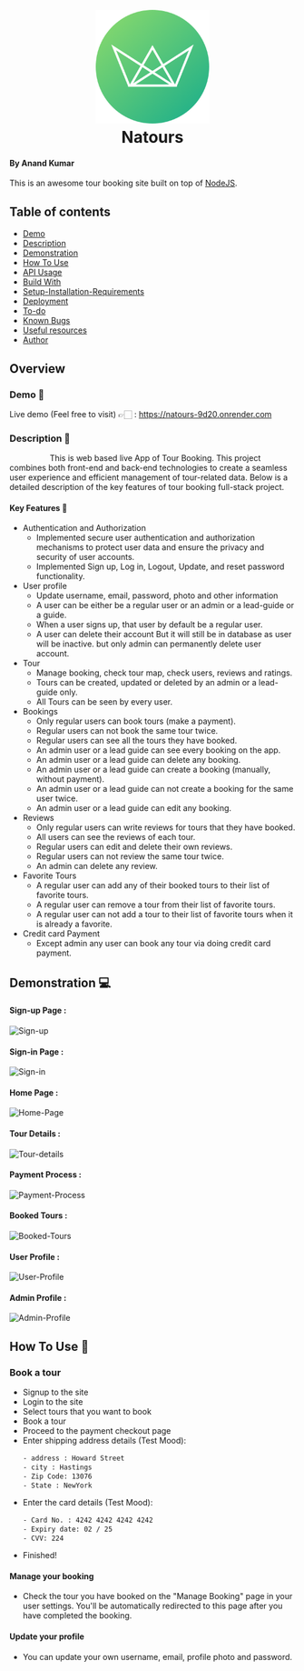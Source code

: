 <h1 align="center">
  <br>
  <a href="https://natours-9d20.onrender.com/"><img src="https://github.com/Anand-kumar96/Natours-app/blob/main/public/img/logo-green-round.png" alt="Natours" width="200"></a>
  <br>
  Natours
  <br>
</h1>

#### By Anand Kumar
This is an awesome tour booking site built on top of <a href="https://nodejs.org/en/" target="_blank">NodeJS</a>.
## Table of contents

  - [Demo](#Demo-)
  - [Description](#Description)
  - [Demonstration](#Demonstration)
  - [How To Use](#how-to-use-)
  - [API Usage](#api-usage) 
  - [Build With](#build-with)
  - [Setup-Installation-Requirements](#Setup-Installation-Requirements)
  - [Deployment](#deployment)
  - [To-do](#to-do)
  - [Known Bugs](#known-Bugs)
  - [Useful resources](#useful-resources)
  - [Author](#author)

## Overview 
### Demo 🚀
Live demo (Feel free to visit) 👉🏻 : https://natours-9d20.onrender.com

### Description :blue_book:
&nbsp; &nbsp; &nbsp; &nbsp; &nbsp;&nbsp; &nbsp; &nbsp; &nbsp; &nbsp;This is web based live App of Tour Booking. This project combines both front-end and back-end technologies to create a seamless user experience and efficient management of tour-related data. Below is a detailed description of the key features of  tour booking full-stack project.
#### Key Features :memo:
* Authentication and Authorization
  - Implemented secure user authentication and authorization mechanisms to protect user data and ensure the privacy and security of user accounts.
  - Implemented Sign up, Log in, Logout, Update, and reset password functionality.
* User profile
  - Update username, email, password, photo and other information
  - A user can be either be a regular user or an admin or a lead-guide or 
    a guide.
  - When a user signs up, that user by default be a regular user.
  - A user can delete their account But it will still be in database as 
    user will be inactive. but only admin can permanently delete user account. 
* Tour
  - Manage booking, check tour map, check users, reviews and ratings.
  - Tours can be created, updated or deleted by an admin or a lead-guide 
    only.
  - All Tours can be seen by every user.
* Bookings
  - Only regular users can book tours (make a payment).
  - Regular users can not book the same tour twice.
  - Regular users can see all the tours they have booked.
  - An admin user or a lead guide can see every booking on the app.
  - An admin user or a lead guide can delete any booking.
  - An admin user or a lead guide can create a booking (manually, without 
    payment).
  - An admin user or a lead guide can not create a booking for the same 
    user twice.
  - An admin user or a lead guide can edit any booking.
* Reviews
  - Only regular users can write reviews for tours that they have booked.
  - All users can see the reviews of each tour.
  - Regular users can edit and delete their own reviews.
  - Regular users can not review the same tour twice.
  - An admin can delete any review.
* Favorite Tours
  - A regular user can add any of their booked tours to their list of 
    favorite tours.
  - A regular user can remove a tour from their list of favorite tours.
  - A regular user can not add a tour to their list of favorite tours when 
    it is already a favorite.
* Credit card Payment
  - Except admin any user can book any tour via doing credit card payment.
 
## Demonstration :computer:
#### Sign-up Page :
![Sign-up](https://github.com/Anand-kumar96/Natours-app/assets/106487247/9f2cc60a-0005-4ce4-9709-9b96558ca0d9.gif)

#### Sign-in Page :
![Sign-in](https://github.com/Anand-kumar96/Natours-app/assets/106487247/fa3f12df-5b01-4574-9ed2-ed5a3267657f.gif)

#### Home Page :
![Home-Page](https://github.com/Anand-kumar96/Natours-app/assets/106487247/6fa4ff48-f725-4060-a123-d6a88a43c998.gif)

#### Tour Details :
![Tour-details](https://github.com/Anand-kumar96/Natours-app/assets/106487247/c8939ec9-3662-41ea-a269-07d3968107c4.gif)

#### Payment Process :
![Payment-Process](https://github.com/Anand-kumar96/Natours-app/assets/106487247/2da50117-cf3e-462f-a9e2-9592b2b4d163.gif)

#### Booked Tours :
![Booked-Tours](https://github.com/Anand-kumar96/Natours-app/assets/106487247/c7156547-e707-474d-9e3d-5097c1c5baa5.gif)

#### User Profile :
![User-Profile](https://github.com/Anand-kumar96/Natours-app/assets/106487247/342390b8-a9d6-4c99-b4e6-05459074fc57)

#### Admin Profile :
![Admin-Profile](https://github.com/Anand-kumar96/Natours-app/assets/106487247/19ddc75b-83e4-446f-81ac-2e48304040c1.gif)

## How To Use 🤔

### Book a tour
* Signup to the site
* Login to the site
* Select tours that you want to book
* Book a tour
* Proceed to the payment checkout page
* Enter shipping address details (Test Mood):
  ```
  - address : Howard Street
  - city : Hastings
  - Zip Code: 13076
  - State : NewYork
  ```
* Enter the card details (Test Mood):
  ```
  - Card No. : 4242 4242 4242 4242
  - Expiry date: 02 / 25
  - CVV: 224
  ```
* Finished!
  
#### Manage your booking
* Check the tour you have booked on the "Manage Booking" page in your user settings. You'll be automatically redirected to this
  page after you have completed the booking.

#### Update your profile
* You can update your own username, email, profile photo and password.
